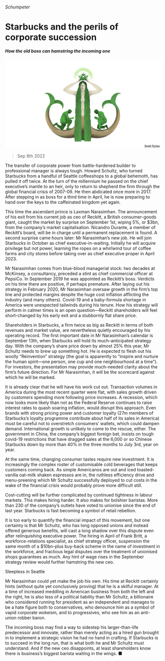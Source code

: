###### Schumpeter

# Starbucks and the perils of corporate succession 

##### How the old boss can hamstring the incoming one 

![image](images/20220910_WBD000.jpg) 

> Sep 8th 2022 

The transfer of corporate power from battle-hardened builder to professional manager is always tough. Howard Schultz, who turned Starbucks from a handful of Seattle coffeeshops to a global behemoth, has pulled it off twice. At the turn of the millennium he passed on the chief executive’s mantle to an heir, only to return to shepherd the firm through the global financial crisis of 2007-09. He then abdicated once more in 2017. After stepping in as boss for a third time in April, he is now preparing to hand over the keys to the caffeinated kingdom yet again. 

This time the ascendant prince is Laxman Narasimhan. The announcement of his exit from his current job as ceo of Reckitt, a British consumer-goods giant, caught the market by surprise on September 1st, wiping 5%, or $3bn, from the company’s market capitalisation. Nicandro Durante, a member of Reckitt’s board, will be in charge until a permanent replacement is found. A second surprise came hours later: Mr Narasimhan’s new job. He will join Starbucks in October as chief executive-in-waiting. Initially he will acquire privilege but not power, learning the ropes on a whirlwind tour of coffee farms and city stores before taking over as chief executive proper in April 2023. 

Mr Narasimhan comes from blue-blood managerial stock: two decades at McKinsey, a consultancy, preceded a stint as chief commercial officer at PepsiCo. In September 2019 he was appointed as Reckitt’s boss. Verdicts on his time there are positive, if perhaps premature. After laying out his strategy in February 2020, Mr Narasimhan oversaw growth in the firm’s top line and protected margins despite the huge cost inflation afflicting the industry (and many others). Covid-19 and a baby-formula shortage in America were unexpected tailwinds during his tenure. How his strategy will perform in calmer times is an open question—Reckitt shareholders will feel short-changed by his early exit and a stubbornly flat share price. 

Shareholders in Starbucks, a firm twice as big as Reckitt in terms of both revenues and market value, are nevertheless quietly encouraged by his operating record. The first important date in Mr Narasimhan’s calendar is September 13th, when Starbucks will hold its much-anticipated strategy day. With the company’s share price down by almost 25% this year, Mr Schultz needs to brew up something hot. He is expected to flesh out his woolly “Reinvention” strategy (the goal is apparently to “inspire and nurture the human spirit—one person, one cup and one neighbourhood at a time”). For investors, the presentation may provide much-needed clarity about the firm’s future direction. For Mr Narasimhan, it will be the scorecard against which he will be marked.

It is already clear that he will have his work cut out. Transaction volumes in America during the most recent quarter were flat, with sales growth driven by customers spending more following price increases. A recession, which now looks more likely than not as the Federal Reserve continues to raise interest rates to quash soaring inflation, would disrupt this approach. Even brands with strong pricing power and customer loyalty (27m members of Starbucks’s loyalty programme contribute about half of its sales in America) must be careful not to overstretch consumers’ wallets, which could dampen demand. International growth is unlikely to come to the rescue, either. The government in China, the company’s biggest foreign bet, insists on tough covid-19 restrictions that have dragged sales at the 6,000 or so Chinese Starbucks down by more than 40% in the three months to July 3rd, year on year. 

At the same time, changing consumer tastes require new investment. It is increasingly the complex roster of customisable cold beverages that keeps customers coming back. As simple Americanos are out and iced toasted-vanilla oat-milk shaken espressos are in, the ruthless efficiency drive and menu-preening which Mr Schultz successfully deployed to cut costs in the wake of the financial crisis would probably prove more difficult still. 

Cost-cutting will be further complicated by continued tightness in labour markets. This makes hiring harder. It also makes for bolshier baristas. More than 230 of the company’s outlets have voted to unionise since the end of last year. Starbucks is fast becoming a symbol of retail rebellion. 

It is too early to quantify the financial impact of this movement, but one certainty is that Mr Schultz, who has long opposed unions and instead offered generous benefits, will cast a long shadow over this dispute even after relinquishing executive power. The hiring in April of Frank Britt, a workforce-relations specialist, as chief strategy officer, suspension the same month of a $10bn-plus buy-back scheme in the name of investment in the workforce, and fractious legal disputes over the treatment of unionised shops guarantees as much. Any hint of wage rises in the September strategy review would further hamstring the new ceo.

Sleepless in Seattle 

Mr Narasimhan could yet make the job his own. His time at Reckitt certainly hints (without quite yet conclusively proving) that he is a skilful manager. At a time of increased meddling in American business from both the left and the right, he is also less of a political liability than Mr Schultz, a billionaire who considered running for president as an independent and manages to be a hate figure both to conservatives, who denounce him as a symbol of vapid corporate wokeism, and to progressives, who see him as an anti-union robber baron. 

The incoming boss may find a way to sidestep his larger-than-life predecessor and innovate, rather than merely acting as a hired gun brought in to implement a strategic vision he had no hand in crafting. If Starbucks is to succeed in the long run, that is what both he and Mr Schultz must understand. And if the new ceo disappoints, at least shareholders know there is business’s biggest barista waiting in the wings. ■



 


